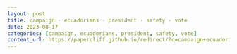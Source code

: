 ```yaml
---
layout: post
title: campaign · ecuadorians · president · safety · vote
date: 2023-08-17
categories: [campaign, ecuadorians, president, safety, vote]
content_url: https://papercliff.github.io/redirect/?q=campaign+ecuadorians+president+safety+vote&tbs=cdr:1,cd_min:8/16/2023,cd_max:8/18/2023
---
```

